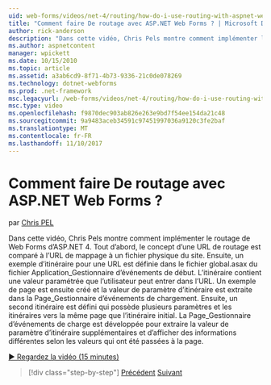 ```yaml
---
uid: web-forms/videos/net-4/routing/how-do-i-use-routing-with-aspnet-web-forms
title: "Comment faire De routage avec ASP.NET Web Forms ? | Microsoft Docs"
author: rick-anderson
description: "Dans cette vidéo, Chris Pels montre comment implémenter le routage de Web Forms d’ASP.NET 4. Tout d’abord, le concept d’une URL de routage est comparé à l’URL de mappage à un p..."
ms.author: aspnetcontent
manager: wpickett
ms.date: 10/15/2010
ms.topic: article
ms.assetid: a3ab6cd9-8f71-4b73-9336-21c0de078269
ms.technology: dotnet-webforms
ms.prod: .net-framework
msc.legacyurl: /web-forms/videos/net-4/routing/how-do-i-use-routing-with-aspnet-web-forms
msc.type: video
ms.openlocfilehash: f9870dec903ab826e263e9bd7f54ee154da21c48
ms.sourcegitcommit: 9a9483aceb34591c97451997036a9120c3fe2baf
ms.translationtype: MT
ms.contentlocale: fr-FR
ms.lasthandoff: 11/10/2017
---
```

<a name="how-do-i-use-routing-with-aspnet-web-forms"></a>Comment faire De routage avec ASP.NET Web Forms ?
====================
par [Chris PEL](https://twitter.com/chrispels)

Dans cette vidéo, Chris Pels montre comment implémenter le routage de Web Forms d’ASP.NET 4. Tout d’abord, le concept d’une URL de routage est comparé à l’URL de mappage à un fichier physique du site. Ensuite, un exemple d’itinéraire pour une URL est définie dans le fichier global.asax du fichier Application\_Gestionnaire d’événements de début. L’itinéraire contient une valeur paramétrée que l’utilisateur peut entrer dans l’URL. Un exemple de page est ensuite créé et la valeur de paramètre d’itinéraire est extraite dans la Page\_Gestionnaire d’événements de chargement. Ensuite, un second itinéraire est défini qui possède plusieurs paramètres et les itinéraires vers la même page que l’itinéraire initial. La Page\_Gestionnaire d’événements de charge est développée pour extraire la valeur de paramètre d’itinéraire supplémentaires et d’afficher des informations différentes selon les valeurs qui ont été passées à la page.

[&#9654; Regardez la vidéo (15 minutes)](https://channel9.msdn.com/Blogs/ASP-NET-Site-Videos/how-do-i-use-routing-with-aspnet-web-forms)

>[!div class="step-by-step"]
[Précédent](aspnet-4-quick-hit-outbound-webforms-routing.md)
[Suivant](how-do-i-work-with-urls-in-aspnet-routing.md)
